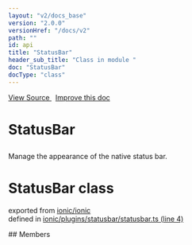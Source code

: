 ```yaml
---
layout: "v2/docs_base"
version: "2.0.0"
versionHref: "/docs/v2"
path: ""
id: api
title: "StatusBar"
header_sub_title: "Class in module "
doc: "StatusBar"
docType: "class"
---
```



<div class="improve-docs">
  <a href='http://github.com/driftyco/ionic2/tree/master/ionic/plugins/statusbar/statusbar.ts#L3'>
    View Source
  </a>
  &nbsp;
  <a href='http://github.com/driftyco/ionic2/edit/master/ionic/plugins/statusbar/statusbar.ts#L3'>
    Improve this doc
  </a>
</div>




<h1 class="api-title">

  StatusBar



</h1>





<p>Manage the appearance of the native status bar.</p>


<h1 class="class export">StatusBar <span class="type">class</span></h1>
<p class="module">exported from <a href='undefined'>ionic/ionic</a><br/>
defined in <a href="https://github.com/driftyco/ionic2/tree/master/ionic/plugins/statusbar/statusbar.ts#L4-L112">ionic/plugins/statusbar/statusbar.ts (line 4)</a>
</p>
## Members

